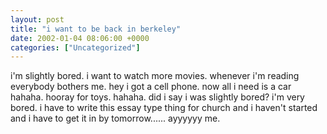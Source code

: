 ```yaml
---
layout: post
title: "i want to be back in berkeley"
date: 2002-01-04 08:06:00 +0000
categories: ["Uncategorized"]
---
```


i'm slightly bored. i want to watch more movies. whenever i'm reading everybody bothers me. hey i got a cell phone. now all i need is a car hahaha. hooray for toys. hahaha. did i say i was slightly bored? i'm very bored. i have to write this essay type thing for church and i haven't started and i have to get it in by tomorrow...... ayyyyyy me.